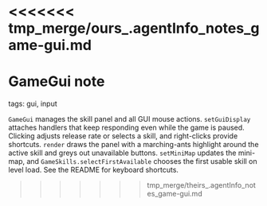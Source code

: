 <<<<<<< tmp_merge/ours_.agentInfo_notes_game-gui.md
=======
# GameGui note

tags: gui, input

`GameGui` manages the skill panel and all GUI mouse actions. `setGuiDisplay` attaches handlers that keep responding even while the game is paused. Clicking adjusts release rate or selects a skill, and right-clicks provide shortcuts. `render` draws the panel with a marching-ants highlight around the active skill and greys out unavailable buttons. `setMiniMap` updates the mini-map, and `GameSkills.selectFirstAvailable` chooses the first usable skill on level load. See the README for keyboard shortcuts.
>>>>>>> tmp_merge/theirs_.agentInfo_notes_game-gui.md
